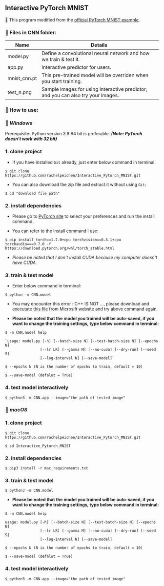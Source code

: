 ## Interactive PyTorch MNIST
:round_pushpin: This program modified from the [official PyTorch MNIST example](https://github.com/pytorch/examples/blob/master/mnist/main.py).


### :file_folder: Files in CNN folder:

Name | Details
------------ | -------------
model.py | Define a convolutional neural network and how we train & test it.
app.py | Interactive predictor for users.
mnist_cnn.pt| This pre-trained model will be overriden when you start training.
test_n.png| Sample images for using interactive predictor, and you can also try your images.



### :wrench: How to use:


### :small_orange_diamond: _**Windows**_

 Prerequisite:  Python version 3.8 64 bit is preferable. _**(Note: PyTorch doesn't work with 32 bit)**_
 
 ### 1. clone project
 - If you have installed `Git` already, just enter below command in terminal.
 ```
 $ git clone https://github.com/rachelpeichen/Interactive_Pytorch_MNIST.git
  ```
  
 - You can also download the zip file and extract it without using `Git`:
 
 ```
 $ cd "download file path"
 ```
 
 
 
 ### 2. install dependencies
 - Please go to [PyTorch site](https://pytorch.org/get-started/locally/) to select your preferences and run the install command.
 
 - You can refer to the install command I use:
 
 ```
 $ pip install torch==1.7.0+cpu torchvision==0.8.1+cpu torchaudio===0.7.0 -f https://download.pytorch.org/whl/torch_stable.html
 ```
 
  - _Please be noted that I don't install CUDA because my computer doesn't have CUDA._



### 3. train & test model
 - Enter below command in terminal:
 ```
 $ python -m CNN.model
 ```
 - You may encounter this error : C++ IS NOT ..., please download and executate [this file](https://aka.ms/vs/16/release/vc_redist.x64.exe) from Microsift website and try above command again.

 - **Please be noted that the model you trained will be auto-saved, if you want to change the training settings, type below command in terminal:**

```
$ -m CNN.model help

`usage: model.py [-h] [--batch-size N] [--test-batch-size N] [--epochs N]
                [--lr LR] [--gamma M] [--no-cuda] [--dry-run] [--seed S]
                [--log-interval N] [--save-model]`
                
$ --epochs N (N is the number of epochs to train, default = 10)

$ --save-model (defalut = True)
```



### 4. test model interactively

```
$ python3 -m CNN.app --image="the path of tested image"
```



### :small_orange_diamond: _**macOS**_

### 1. clone project

```
$ git clone https://github.com/rachelpeichen/Interactive_Pytorch_MNIST.git
    
$ cd Interactive_Pytorch_MNIST

```



### 2. install dependencies

```
$ pip3 install -r mac_requirements.txt
```



### 3. train & test model

```
$ python3 -m CNN.model
```

 - **Please be noted that the model you trained will be auto-saved, if you want to change the training settings, type below command in terminal:**

```
$ -m CNN.model help

usage: model.py [-h] [--batch-size N] [--test-batch-size N] [--epochs N]
                [--lr LR] [--gamma M] [--no-cuda] [--dry-run] [--seed S]
                [--log-interval N] [--save-model]
                
$ --epochs N (N is the number of epochs to train, default = 10)

$ --save-model (defalut = True)
```



### 4. test model interactively

```
$ python3 -m CNN.app --image="the path of tested image"
```


